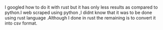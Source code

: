 I googled how to do it with rust but it has only less results as compared to python.I web scraped using python ,I didnt know that it was to be done using rust language .Although I done in rust the remaining is to convert it into csv format.
